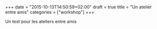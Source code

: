 +++
date = "2015-10-13T14:50:59+02:00"
draft = true
title = "Un atelier entre amis"
categories = ["workshop"]
+++

Un test pour les ateliers entre amis